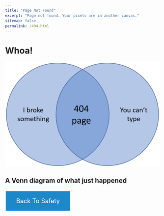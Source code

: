 ```yaml
---
title: "Page Not Found"
excerpt: "Page not found. Your pixels are in another canvas."
sitemap: false
permalink: /404.html
---
```


# Whoa!

![](/assets/images/404_page_venn.png)

## A Venn diagram of what just happened

<html>
  <head>
    <title>Title of the document</title>
    <style>
      .button {
        background-color: #1c87c9;
        border: none;
        color: white;
        padding: 20px 34px;
        text-align: center;
        text-decoration: none;
        display: inline-block;
        font-size: 20px;
        margin: 4px 2px;
        cursor: pointer;
      }
    </style>
  </head>
  <body>
    <a href="https://jfking50.github.io/" class="button">Back To Safety</a>
  </body>
</html>
